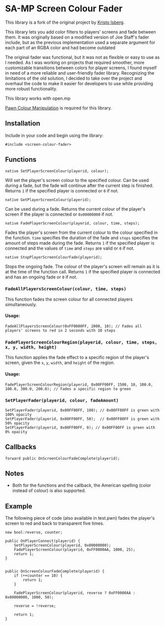 
# SA-MP Screen Colour Fader

This library is a fork of the original project by [Kristo Isberg](https://github.com/NebulaGB/samp-screen-colour-fader).

This library lets you add color filters to players' screens and fade between them. It was originally based on a modified version of Joe Staff's fader include, but as the previous implementation used a separate argument for each part of an RGBA color and had become outdated

The original fader was functional, but it was not as flexible or easy to use as I needed. As I was working on projects that required smoother, more customizable transitions between colors for player screens, I found myself in need of a more reliable and user-friendly fader library. Recognizing the limitations of the old solution, I decided to take over the project and overhaul the code to make it easier for developers to use while providing more robust functionality.

This library works with open.mp

[Pawn Colour Manipulation](https://github.com/NebulaGB/pawn-colour-manipulation) is required for this library.
## Installation

Include in your code and begin using the library:

```pawn
#include <screen-colour-fader>
```

## Functions

```pawn
native SetPlayerScreenColour(playerid, colour);
```
Will set the player's screen colour to the specified colour. Can be used during a fade, but the fade will continue after the current step is finished. Returns `1` if the specified player is connected or `0` if not.


```pawn
native GetPlayerScreenColour(playerid);
```
Can be used during a fade. Returns the current colour of the player's screen if the player is connected or `0x00000000` if not.

```pawn
native FadePlayerScreenColour(playerid, colour, time, steps);
```
Fades the player's screen from the current colour to the colour specified in the function. `time` specifies the duration of the fade and `steps` specifies the amount of steps made during the fade. Returns `1` if the specified player is connected and the values of `time` and `steps` are valid or `0` if not.

```pawn
native StopPlayerScreenColourFade(playerid);
```
Stops the ongoing fade. The colour of the player's screen will remain as it is at the time of the function call. Returns `1` if the specified player is connected and has an ongoing fade or `0` if not.

### `FadeAllPlayersScreenColour(colour, time, steps)`

This function fades the screen colour for all connected players simultaneously.

#### Usage:

```pawn
FadeAllPlayersScreenColour(0xFF0000FF, 2000, 10); // Fades all players' screens to red in 2 seconds with 10 steps
```

### `FadePlayerScreenColourRegion(playerid, colour, time, steps, x, y, width, height)`

This function applies the fade effect to a specific region of the player's screen, given the `x`, `y`, `width`, and `height` of the region.

#### Usage:

```pawn
FadePlayerScreenColourRegion(playerid, 0x00FF00FF, 1500, 10, 100.0, 100.0, 300.0, 200.0); // Fades a specific region to green
```

### `SetPlayerFader(playerid, colour, fadeAmount) `

```pawn
SetPlayerFader(playerid, 0x00FF00FF, 100); // 0x00FF00FF is green with 100% opacity
SetPlayerFader(playerid, 0x00FF00FF, 50);  // 0x00FF00FF is green with 50% opacity
SetPlayerFader(playerid, 0x00FF00FF, 0); // 0x00FF00FF is green with 0% opacity
```

## Callbacks

```pawn
forward public OnScreenColourFadeComplete(playerid);
```

## Notes

* Both for the functions and the callback, the American spelling (color instead of colour) is also supported.


## Example

The following piece of code (also available in test.pwn) fades the player's screen to red and back to transparent five times.

```pawn
new bool:reverse, counter;

public OnPlayerConnect(playerid) {
	SetPlayerScreenColour(playerid, 0x00000000);
	FadePlayerScreenColour(playerid, 0xFF0000AA, 1000, 25);
	return 1;
}


public OnScreenColourFadeComplete(playerid) {
	if (++counter == 10) {
		return 1;
	}

	FadePlayerScreenColour(playerid, reverse ? 0xFF0000AA : 0x00000000, 1000, 50);

	reverse = !reverse;

	return 1;
}
```
